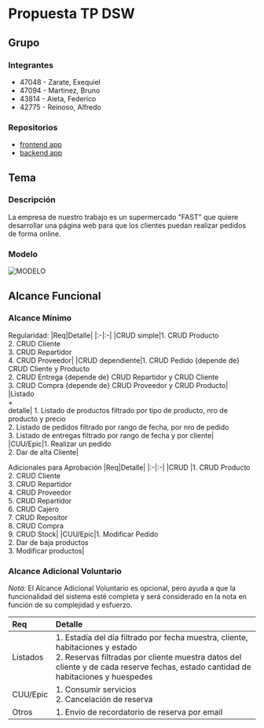 # Propuesta TP DSW

## Grupo
### Integrantes
* 47048 - Zarate, Exequiel
* 47094 - Martinez, Bruno
* 43814 - Aieta, Federico
* 42775 - Reinoso, Alfredo

### Repositorios
* [frontend app](http://hyperlinkToGihubOrGitlab)
* [backend app](http://hyperlinkToGihubOrGitlab)

## Tema
### Descripción
La empresa de nuestro trabajo es un supermercado "FAST" que quiere desarrollar una página web para que los clientes puedan realizar pedidos de forma online.

### Modelo
![MODELO](https://github.com/BrunoMar99/DSW-TP/assets/166306860/517113d7-2b01-42b9-b8f7-72184b8229b2)

## Alcance Funcional 

### Alcance Mínimo


Regularidad:
|Req|Detalle|
|:-|:-|
|CRUD simple|1. CRUD Producto<br>2. CRUD Cliente<br>3. CRUD Repartidor<br>4. CRUD Proveedor|
|CRUD dependiente|1. CRUD Pedido {depende de} CRUD Cliente y Producto<br>2. CRUD Entrega {depende de} CRUD Repartidor y CRUD Cliente<br>3. CRUD Compra {depende de} CRUD Proveedor y CRUD Producto|
|Listado<br>+<br>detalle| 1. Listado de productos filtrado por tipo de producto, nro de producto y precio<br> 2. Listado de pedidos filtrado por rango de fecha, por nro de pedido<br> 3. Listado de entregas filtrado por rango de fecha y por cliente|
|CUU/Epic|1. Realizar un pedido<br>2. Dar de alta Cliente|


Adicionales para Aprobación
|Req|Detalle|
|:-|:-|
|CRUD |1. CRUD Producto<br>2. CRUD Cliente<br>3. CRUD Repartidor<br>4. CRUD Proveedor<br>5. CRUD Repartidor<br>6. CRUD Cajero<br>7. CRUD Repositor<br>8. CRUD Compra<br>9. CRUD Stock|
|CUU/Epic|1. Modificar Pedido<br>2. Dar de baja productos<br>3. Modificar productos|


### Alcance Adicional Voluntario

*Nota*: El Alcance Adicional Voluntario es opcional, pero ayuda a que la funcionalidad del sistema esté completa y será considerado en la nota en función de su complejidad y esfuerzo.

|Req|Detalle|
|:-|:-|
|Listados |1. Estadía del día filtrado por fecha muestra, cliente, habitaciones y estado <br>2. Reservas filtradas por cliente muestra datos del cliente y de cada reserve fechas, estado cantidad de habitaciones y huespedes|
|CUU/Epic|1. Consumir servicios<br>2. Cancelación de reserva|
|Otros|1. Envío de recordatorio de reserva por email|
